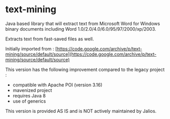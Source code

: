 # text-mining

Java based library that will extract text from Microsoft Word for Windows binary documents including Word 1.0/2.0/4.0/6.0/95/97/2000/xp/2003. 

Extracts text from fast-saved files as well.

Initially imported from :
 [https://code.google.com/archive/p/text-mining/source/default/source](https://code.google.com/archive/p/text-mining/source/default/source)


This version has the following improvement compared to the legacy project :
 
- compatible with Apache POI (version 3.16)
- mavenized project
- requires Java 8
- use of generics

This version is provided AS IS and is NOT actively maintained by Jalios.
